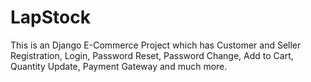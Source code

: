 # LapStock
This is an Django E-Commerce Project which has Customer and Seller Registration, Login, Password Reset, Password Change, Add to Cart, Quantity Update, Payment Gateway and much more.
